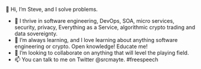 👋 Hi, I’m Steve, and I solve problems. 
- 👀 I thrive in software engineering, DevOps, SOA, micro services, security, privacy, Everything as a Service, algorithmic crypto trading and data sovereignty.
- 🌱 I’m always learning, and I love learning about anything software engineering or crypto. Open knowledge! Educate me!
- 💞️ I’m looking to collaborate on anything that will level the playing field. 
- 📫 You can talk to me on Twitter @srcmayte. #freespeech 
